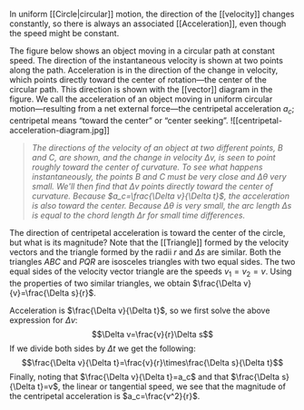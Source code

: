 In uniform [[Circle|circular]] motion, the direction of the [[velocity]] changes constantly, so there is always an associated [[Acceleration]], even though the speed might be constant.

The figure below shows an object moving in a circular path at constant speed. The direction of the instantaneous velocity is shown at two points along the path. Acceleration is in the direction of the change in velocity, which points directly toward the center of rotation—the center of the circular path. This direction is shown with the [[vector]] diagram in the figure. We call the acceleration of an object moving in uniform circular motion—resulting from a net external force—the centripetal acceleration $a_c$; centripetal means “toward the center” or “center seeking”.
![[centripetal-acceleration-diagram.jpg]]
> *The directions of the velocity of an object at two different points, $B$ and $C$, are shown, and the change in velocity $\Delta v$, is seen to point roughly toward the center of curvature. To see what happens instantaneously, the points $B$ and $C$ must be very close and $\Delta\theta$ very small. We'll then find that $\Delta v$ points directly toward the center of curvature.
>Because $a_c=\frac{\Delta v}{\Delta t}$, the acceleration is also toward the center. Because $\Delta \theta$ is very small, the arc length $\Delta s$ is equal to the chord length $\Delta r$ for small time differences.*

The direction of centripetal acceleration is toward the center of the circle, but what is its magnitude? Note that the [[Triangle]] formed by the velocity vectors and the triangle formed by the radii $r$ and $\Delta s$ are similar. Both the triangles $ABC$ and $PQR$ are isosceles triangles with two equal sides. The two equal sides of the velocity vector triangle are the speeds $v_1=v_2=v$. Using the properties of two similar triangles, we obtain $\frac{\Delta v}{v}=\frac{\Delta s}{r}$.

Acceleration is $\frac{\Delta v}{\Delta t}$, so we first solve the above expression for $\Delta v$:
$$\Delta v=\frac{v}{r}\Delta s$$
If we divide both sides by $\Delta t$ we get the following:
$$\frac{\Delta v}{\Delta t}=\frac{v}{r}\times\frac{\Delta s}{\Delta t}$$
Finally, noting that $\frac{\Delta v}{\Delta t}=a_c$ and that $\frac{\Delta s}{\Delta t}=v$, the linear or tangential speed, we see that the magnitude of the centripetal acceleration is $a_c=\frac{v^2}{r}$.